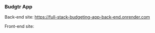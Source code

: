 ### Budgtr App

Back-end site: https://full-stack-budgeting-app-back-end.onrender.com

Front-end site: 